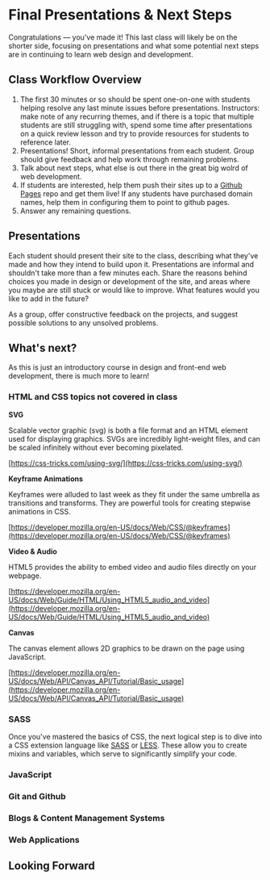 # Final Presentations & Next Steps

Congratulations — you've made it! This last class will likely be on the shorter side, focusing on presentations and what some potential next steps are in continuing to learn web design and development.

## Class Workflow Overview

1. The first 30 minutes or so should be spent one-on-one with students helping resolve any last minute issues before presentations. Instructors: make note of any recurring themes, and if there is a topic that multiple students are still struggling with, spend some time after presentations on a quick review lesson and try to provide resources for students to reference later.
2. Presentations! Short, informal presentations from each student. Group should give feedback and help work through remaining problems.
3. Talk about next steps, what else is out there in the great big wolrd of web development.
4. If students are interested, help them push their sites up to a [Github Pages](https://pages.github.com/) repo and get them live! If any students have purchased domain names, help them in configuring them to point to github pages.
5. Answer any remaining questions.

## Presentations

Each student should present their site to the class, describing what they've made and how they intend to build upon it. Presentations are informal and shouldn't take more than a few minutes each. Share the reasons behind choices you made in design or development of the site, and areas where you maybe are still stuck or would like to improve. What features would you like to add in the future?

As a group, offer constructive feedback on the projects, and suggest possible solutions to any unsolved problems.

## What's next?

As this is just an introductory course in design and front-end web development, there is much more to learn!

### HTML and CSS topics not covered in class

**SVG**

Scalable vector graphic (svg) is both a file format and an HTML element used for displaying graphics. SVGs are incredibly light-weight files, and can be scaled infinitely without ever becoming pixelated. 

[https://css-tricks.com/using-svg/](https://css-tricks.com/using-svg/)

**Keyframe Animations**

Keyframes were alluded to last week as they fit under the same umbrella as transitions and transforms. They are powerful tools for creating stepwise animations in CSS.

[https://developer.mozilla.org/en-US/docs/Web/CSS/@keyframes](https://developer.mozilla.org/en-US/docs/Web/CSS/@keyframes)

**Video & Audio**

HTML5 provides the ability to embed video and audio files directly on your webpage.

[https://developer.mozilla.org/en-US/docs/Web/Guide/HTML/Using_HTML5_audio_and_video](https://developer.mozilla.org/en-US/docs/Web/Guide/HTML/Using_HTML5_audio_and_video)

**Canvas**

The canvas element allows 2D graphics to be drawn on the page using JavaScript.

[https://developer.mozilla.org/en-US/docs/Web/API/Canvas_API/Tutorial/Basic_usage](https://developer.mozilla.org/en-US/docs/Web/API/Canvas_API/Tutorial/Basic_usage)

### SASS

Once you've mastered the basics of CSS, the next logical step is to dive into a CSS extension language like [SASS](http://sass-lang.com/) or [LESS](http://lesscss.org/). These allow you to create mixins and variables, which serve to significantly simplify your code. 

### JavaScript

### Git and Github

### Blogs & Content Management Systems

### Web Applications

## Looking Forward


